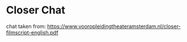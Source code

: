 # Closer Chat

chat taken from: https://www.vooropleidingtheateramsterdam.nl/closer-filmscript-english.pdf
